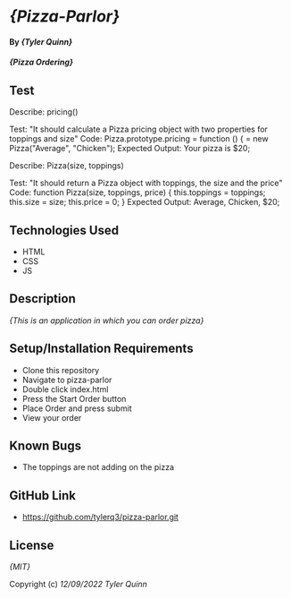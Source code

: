 # _{Pizza-Parlor}_

#### By _**{Tyler Quinn}**_

#### _{Pizza Ordering}_

## Test 
Describe: pricing()

Test: "It should calculate a Pizza pricing object with two properties for toppings and size"
Code: Pizza.prototype.pricing = function () { = new Pizza("Average", "Chicken");
Expected Output: Your pizza is $20;

Describe: Pizza(size, toppings)

Test: "It should return a Pizza object with toppings, the size and the price"
Code: function Pizza(size, toppings, price) {
  this.toppings = toppings;
  this.size = size;
  this.price = 0;
}
Expected Output: Average, Chicken, $20;
## Technologies Used

* HTML
* CSS
* JS

## Description

_{This is an application in which you can order pizza}_

## Setup/Installation Requirements

* Clone this repository
* Navigate to pizza-parlor
* Double click index.html 
* Press the Start Order button
* Place Order and press submit 
* View your order



## Known Bugs

* The toppings are not adding on the pizza

## GitHub Link

* https://github.com/tylerq3/pizza-parlor.git 

## License

_{MIT}_

Copyright (c) _12/09/2022_ _Tyler Quinn_

